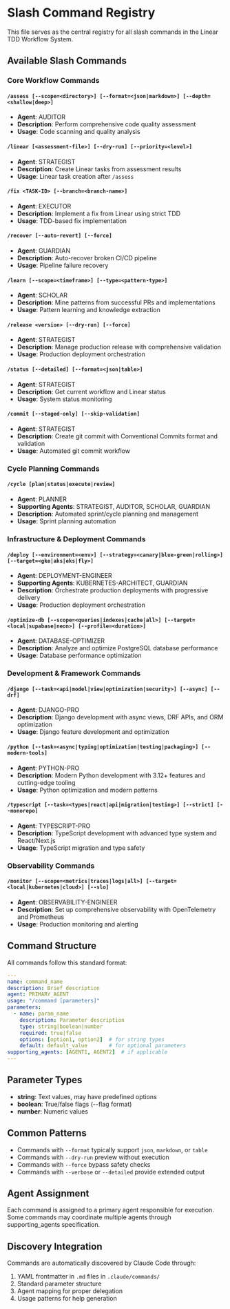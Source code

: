 # Slash Command Registry

This file serves as the central registry for all slash commands in the Linear TDD Workflow System.

## Available Slash Commands

### Core Workflow Commands

#### `/assess [--scope=<directory>] [--format=<json|markdown>] [--depth=<shallow|deep>]`
- **Agent**: AUDITOR
- **Description**: Perform comprehensive code quality assessment
- **Usage**: Code scanning and quality analysis

#### `/linear [<assessment-file>] [--dry-run] [--priority=<level>]`
- **Agent**: STRATEGIST
- **Description**: Create Linear tasks from assessment results
- **Usage**: Linear task creation after `/assess`

#### `/fix <TASK-ID> [--branch=<branch-name>]`
- **Agent**: EXECUTOR
- **Description**: Implement a fix from Linear using strict TDD
- **Usage**: TDD-based fix implementation

#### `/recover [--auto-revert] [--force]`
- **Agent**: GUARDIAN
- **Description**: Auto-recover broken CI/CD pipeline
- **Usage**: Pipeline failure recovery

#### `/learn [--scope=<timeframe>] [--type=<pattern-type>]`
- **Agent**: SCHOLAR
- **Description**: Mine patterns from successful PRs and implementations
- **Usage**: Pattern learning and knowledge extraction

#### `/release <version> [--dry-run] [--force]`
- **Agent**: STRATEGIST
- **Description**: Manage production release with comprehensive validation
- **Usage**: Production deployment orchestration

#### `/status [--detailed] [--format=<json|table>]`
- **Agent**: STRATEGIST
- **Description**: Get current workflow and Linear status
- **Usage**: System status monitoring

#### `/commit [--staged-only] [--skip-validation]`
- **Agent**: STRATEGIST
- **Description**: Create git commit with Conventional Commits format and validation
- **Usage**: Automated git commit workflow

### Cycle Planning Commands

#### `/cycle [plan|status|execute|review]`
- **Agent**: PLANNER
- **Supporting Agents**: STRATEGIST, AUDITOR, SCHOLAR, GUARDIAN
- **Description**: Automated sprint/cycle planning and management
- **Usage**: Sprint planning automation

### Infrastructure & Deployment Commands

#### `/deploy [--environment=<env>] [--strategy=<canary|blue-green|rolling>] [--target=<gke|aks|eks|fly>]`
- **Agent**: DEPLOYMENT-ENGINEER
- **Supporting Agents**: KUBERNETES-ARCHITECT, GUARDIAN
- **Description**: Orchestrate production deployments with progressive delivery
- **Usage**: Production deployment orchestration

#### `/optimize-db [--scope=<queries|indexes|cache|all>] [--target=<local|supabase|neon>] [--profile=<duration>]`
- **Agent**: DATABASE-OPTIMIZER
- **Description**: Analyze and optimize PostgreSQL database performance
- **Usage**: Database performance optimization

### Development & Framework Commands

#### `/django [--task=<api|model|view|optimization|security>] [--async] [--drf]`
- **Agent**: DJANGO-PRO
- **Description**: Django development with async views, DRF APIs, and ORM optimization
- **Usage**: Django feature development and optimization

#### `/python [--task=<async|typing|optimization|testing|packaging>] [--modern-tools]`
- **Agent**: PYTHON-PRO
- **Description**: Modern Python development with 3.12+ features and cutting-edge tooling
- **Usage**: Python optimization and modern patterns

#### `/typescript [--task=<types|react|api|migration|testing>] [--strict] [--monorepo]`
- **Agent**: TYPESCRIPT-PRO
- **Description**: TypeScript development with advanced type system and React/Next.js
- **Usage**: TypeScript migration and type safety

### Observability Commands

#### `/monitor [--scope=<metrics|traces|logs|all>] [--target=<local|kubernetes|cloud>] [--slo]`
- **Agent**: OBSERVABILITY-ENGINEER
- **Description**: Set up comprehensive observability with OpenTelemetry and Prometheus
- **Usage**: Production monitoring and alerting

## Command Structure

All commands follow this standard format:

```yaml
---
name: command_name
description: Brief description
agent: PRIMARY_AGENT
usage: "/command [parameters]"
parameters:
  - name: param_name
    description: Parameter description
    type: string|boolean|number
    required: true|false
    options: [option1, option2]  # for string types
    default: default_value       # for optional parameters
supporting_agents: [AGENT1, AGENT2]  # if applicable
---
```

## Parameter Types

- **string**: Text values, may have predefined options
- **boolean**: True/false flags (--flag format)
- **number**: Numeric values

## Common Patterns

- Commands with `--format` typically support `json`, `markdown`, or `table`
- Commands with `--dry-run` preview without execution
- Commands with `--force` bypass safety checks
- Commands with `--verbose` or `--detailed` provide extended output

## Agent Assignment

Each command is assigned to a primary agent responsible for execution. Some commands may coordinate multiple agents through supporting_agents specification.

## Discovery Integration

Commands are automatically discovered by Claude Code through:
1. YAML frontmatter in `.md` files in `.claude/commands/`
2. Standard parameter structure
3. Agent mapping for proper delegation
4. Usage patterns for help generation